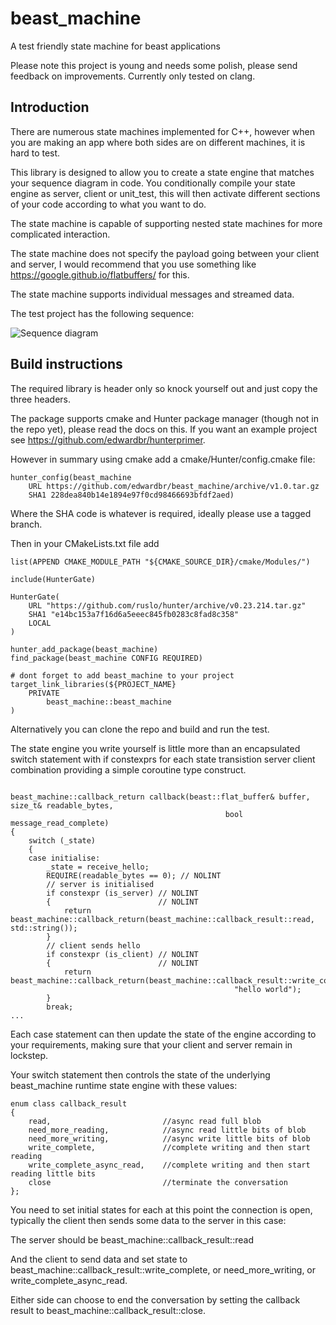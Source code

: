 # beast_machine
A test friendly state machine for beast applications

Please note this project is young and needs some polish, please send feedback on improvements.  Currently only tested on clang.

## Introduction

There are numerous state machines implemented for C++, however when you are making an app where both sides are on different machines, it is hard to test.  

This library is designed to allow you to create a state engine that matches your sequence diagram in code.  You conditionally compile your state engine as server, client or unit_test, this will then activate different sections of your code according to what you want to do.

The state machine is capable of supporting nested state machines for more complicated interaction.

The state machine does not specify the payload going between your client and server, I would recommend that you use something like https://google.github.io/flatbuffers/ for this.

The state machine supports individual messages and streamed data.

The test project has the following sequence:

![Sequence diagram](https://github.com/edwardbr/beast_machine/blob/master/docs/flow_diagram.png?raw=true)

## Build instructions

The required library is header only so knock yourself out and just copy the three headers.  

The package supports cmake and Hunter package manager (though not in the repo yet), please read the docs on this.  If you want an example project see https://github.com/edwardbr/hunterprimer.

However in summary using cmake add a cmake/Hunter/config.cmake file:

```
hunter_config(beast_machine
    URL https://github.com/edwardbr/beast_machine/archive/v1.0.tar.gz
    SHA1 228dea840b14e1894e97f0cd98466693bfdf2aed)
```
Where the SHA code is whatever is required, ideally please use a tagged branch.

Then in your CMakeLists.txt file add

```
list(APPEND CMAKE_MODULE_PATH "${CMAKE_SOURCE_DIR}/cmake/Modules/")

include(HunterGate)

HunterGate(
    URL "https://github.com/ruslo/hunter/archive/v0.23.214.tar.gz"
    SHA1 "e14bc153a7f16d6a5eeec845fb0283c8fad8c358"
    LOCAL
)

hunter_add_package(beast_machine)
find_package(beast_machine CONFIG REQUIRED)

# dont forget to add beast_machine to your project
target_link_libraries(${PROJECT_NAME} 
    PRIVATE 
        beast_machine::beast_machine
)
```

Alternatively you can clone the repo and build and run the test.

The state engine you write yourself is little more than an encapsulated switch statement with if constexprs for each state transistion server client combination providing a simple coroutine type construct.


```

beast_machine::callback_return callback(beast::flat_buffer& buffer, size_t& readable_bytes,
                                                bool message_read_complete)
{
    switch (_state)
    {
    case initialise:
        _state = receive_hello;
        REQUIRE(readable_bytes == 0); // NOLINT
        // server is initialised
        if constexpr (is_server) // NOLINT
        {                        // NOLINT
            return beast_machine::callback_return(beast_machine::callback_result::read, std::string());
        }
        // client sends hello
        if constexpr (is_client) // NOLINT
        {                        // NOLINT
            return beast_machine::callback_return(beast_machine::callback_result::write_complete,
                                                  "hello world");
        }
        break;
...
```

Each case statement can then update the state of the engine according to your requirements, making sure that your client and server remain in lockstep.

Your switch statement then controls the state of the underlying beast_machine runtime state engine with these values:

```
enum class callback_result
{
    read,                         //async read full blob
    need_more_reading,            //async read little bits of blob
    need_more_writing,            //async write little bits of blob
    write_complete,               //complete writing and then start reading
    write_complete_async_read,    //complete writing and then start reading little bits
    close                         //terminate the conversation
};
```

You need to set initial states for each at this point the connection is open, typically the client then sends some data to the server in this case:

The server should be beast_machine::callback_result::read

And the client to send data and set state to beast_machine::callback_result::write_complete, or need_more_writing, or write_complete_async_read.

Either side can choose to end the conversation by setting the callback result to beast_machine::callback_result::close.
